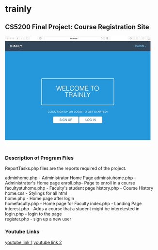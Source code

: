 # trainly
## CS5200 Final Project: Course Registration Site 

 
![landing-page](https://github.com/ArcyFlores/trainly/blob/master/overview.gif)


### Description of Program Files 

ReportTasks.php files are the reports required of the project. 

adminhome.php - Administrator Home Page
adminstuhome.php - Administrator's Home page
enroll.php- Page to enroll in a course
facultystuhome.php	- Faculty's student page
history.php	- Course History
home.css - Stylings for all html 	
home.php - Home page after login 	
homefaculty.php	- Home page for Faculty
index.php - Landing Page
interest.php - Adds a course that a student might be interetested in 
login.php - login to the page  
register.php - sign up a new user

### Youtube Links
[youtube link 1](https://www.youtube.com)
[youtube link 2](https://www.google.com)


